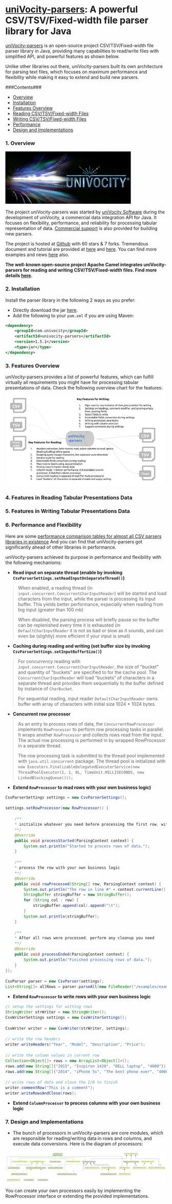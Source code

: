 [uniVocity-parsers](http://www.univocity.com/pages/about-parsers): A powerful CSV/TSV/Fixed-width file parser library for Java
======

[uniVocity-parsers](http://www.univocity.com/pages/about-parsers) is an open-source project CSV/TSV/Fixed-width file parser library in Java, providing many capabilities to read/write files with simplified API, and powerful features as shown below.

Unlike other libraries out there, uniVocity-parsers built its own architecture for parsing text files, which
focuses on maximum performance and flexibility while making it easy to extend and build new parsers.

###Contents###

* [Overview](#1-overview)
* [Installation](#2-installation)
* [Features Overview](#3-features-overview)
* [Reading CSV/TSV/Fixed-width Files](#4-features-in-reading-tabular-presentations-data)
* [Writing CSV/TSV/Fixed-width Files](#5-features-in-writing-tabular-presentations-data)
* [Performance](#6-performance-and-flexibility)
* [Design and Implementations](#7-design-and-implementations)

### 1. Overview

![The uniVocity-parsers library](img/uniVocity-logo.png "uniVocity-parsers library")

The project uniVocity-parsers was started by [uniVocity Software](http://www.univocity.com/) during the
development of uniVocity, a commercial data integration API for Java. It focuses on
flexibility, performance, and reliability for processing tabular representation of data.
[Commercial support](http://www.univocity.com/products/parsers-support) is also provided for building new parsers.

The project is hosted at [Github](https://github.com/uniVocity/univocity-parsers) with 60 stars & 7 forks.
Tremendous document and tutorial are provided at [here](http://www.univocity.com/pages/parsers-tutorial)
and [here](http://www.univocity.com/pages/parsers-features).
You can find more examples and news [here](http://www.univocity.com/blogs/news) also.

__The well-known open-source project Apache Camel integrates uniVocity-parsers for reading and writing CSV/TSV/Fixed-width files.
Find more details [here](http://camel.apache.org/univocity-parsers-formats.html).__

### 2. Installation
Install the parser library in the following 2 ways as you prefer:
* Directly download the jar [here](http://oss.sonatype.org/content/repositories/releases/com/univocity/univocity-parsers/1.5.1/univocity-parsers-1.5.1.jar).
* Add the following to your `pom.xml` if you are using Maven:

```xml
<dependency>
    <groupId>com.univocity</groupId>
    <artifactId>univocity-parsers</artifactId>
    <version>1.5.1</version>
    <type>jar</type>
</dependency>
```

### 3. Features Overview
uniVocity-parsers provides a list of powerful features, which can fulfill virtually all requirements you might have for processing tabular presentations of data. Check the following overview chart for the features:

![Features of uniVocity-parsers](img/univocity-features.png "features of uniVocity-parsers")

### 4. Features in Reading Tabular Presentations Data

### 5. Features in Writing Tabular Presentations Data

### 6. Performance and Flexibility

Here are some [performance comparison tables  for almost all CSV parsers libraries in existence](https://github.com/uniVocity/csv-parsers-comparison#csv-parsers)
And you can find that uniVocity-parsers got significantly ahead of other libraries in performance.

uniVocity-parsers achieved its purpose in performance and flexibility with the following mechanisms:

* __Read input on separate thread (enable by invoking `CsvParserSettings.setReadInputOnSeparateThread()`)__

> When enabled, a reading thread (in `input.concurrent.ConcurrentCharInputReader`) will be started and load characters from the input,
> while the parser is processing its input buffer. This yields better performance, especially when reading from big input (greater than 100 mb)
>
> When disabled, the parsing process will briefly pause so the buffer can be replenished every time
> it is exhausted (in `DefaultCharInputReader` it is not as bad or slow as it sounds, and can even be (slightly) more efficient if your input is small)

* __Caching during reading and writing (set buffer size by invoking `CsvParserSettings.setInputBufferSize()`)__

> For concurrency reading with `input.concurrent.ConcurrentCharInputReader`, the size of "bucket" and quantity of "buckets"
> are specified to for the cache pool. The `ConcurrentCharInputReader` will load "buckets" of characters in a separate thread
> and provides them sequentially to the buffer defined by instance of  `CharBucket`.
>
> For sequential reading, input reader `DefaultCharInputReader` owns buffer with array of characters with initial size 1024 * 1024 bytes.

* __Concurrent row processor__

> As an entry to process rows of data, the `ConcurrentRowProcessor` implements `RowProcessor` to perform row processing tasks in parallel.
> It wraps another `RowProcessor` and collects rows read from the input. The actual row processing is performed in by wrapped RowProcessor in a separate thread.
>
> The row processing task is submitted to the thread pool implemented with `java.util.concurrent` package.
> The thread pool is initialized with `new Executors.FinalizableDelegatedExecutorService(new ThreadPoolExecutor(1, 1, 0L, TimeUnit.MILLISECONDS, new LinkedBlockingQueue()));`

* __Extend `RowProcessor` to read rows with your own business logic)__

```java
CsvParserSettings settings = new CsvParserSettings();

settings.setRowProcessor(new RowProcessor() {

    /**
    * initialize whatever you need before processing the first row, with your own business logic
    **/
    @Override
    public void processStarted(ParsingContext context) {
        System.out.println("Started to process rows of data.");
    }

    /**
    * process the row with your own business logic
    **/
    @Override
    public void rowProcessed(String[] row, ParsingContext context) {
        System.out.println("The row in line #" + context.currentLine() + ": ");
        StringBuffer stringBuffer = new StringBuffer();
        for (String col : row) {
            stringBuffer.append(col).append("\t");
        }
        System.out.println(stringBuffer);
    }

    /**
    * After all rows were processed, perform any cleanup you need
    **/
    @Override
    public void processEnded(ParsingContext context) {
        System.out.println("Finished processing rows of data.");
    }
});

CsvParser parser = new CsvParser(settings);
List<String[]> allRows = parser.parseAll(new FileReader("/examples/example.csv"));
```

* __Extend `RowProcessor` to write rows with your own business logic__

```java
// setup the settings for witting rows
StringWriter strWriter = new StringWriter();
CsvWriterSettings settings = new CsvWriterSettings();

CsvWriter writer = new CsvWriter(strWriter, settings);

// write the row headers
writer.writeHeaders("Year", "Model", "Description", "Price");

// write the column values in current row
Collection<Object[]> rows = new ArrayList<Object[]>();
rows.add(new String[]{"2015", "Inspiron 1420", "DELL laptop", "4000"});
rows.add(new String[]{"2014", "iPhone 5s", "The best phone ever", "4000"});

// write rows of data and close the I/O to finish
writer.commentRow("This is a comment");
writer.writeRowsAndClose(rows);
```

* __Extend `ColumnProcessor` to process columns with your own business logic__

### 7. Design and Implementations
* The bunch of processors in uniVocity-parsers are core modules, which are responsible for reading/writing data in
rows and columns, and execute data conversions.
Here is the diagram of processors:

![Reading and Writing processors](img/diagram-processors.png "Reading and Writing processors")

You can create your own processors easily by implementing the RowProcessor interface or extending the provided implementations.
